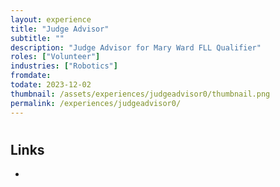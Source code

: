 ```yaml
---
layout: experience
title: "Judge Advisor"
subtitle: ""
description: "Judge Advisor for Mary Ward FLL Qualifier"
roles: ["Volunteer"]
industries: ["Robotics"]
fromdate: 
todate: 2023-12-02
thumbnail: /assets/experiences/judgeadvisor0/thumbnail.png
permalink: /experiences/judgeadvisor0/
---
```


#

## Links

-
